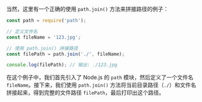 当然，这里有一个正确的使用 `path.join()` 方法来拼接路径的例子：

```javascript
const path = require('path');

// 定义文件名
const fileName = '123.jpg';

// 使用 path.join() 拼接路径
const filePath = path.join('./', fileName);

console.log(filePath); // 输出: ./123.jpg
```

在这个例子中，我们首先引入了 Node.js 的 `path` 模块，然后定义了一个文件名 `fileName`。接下来，我们使用 `path.join()` 方法将当前目录路径（`./`）和文件名拼接起来，得到完整的文件路径 `filePath`，最后打印出这个路径。